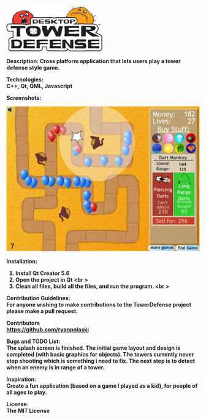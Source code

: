 ![Alt text](src/Images/TDlogo.jpg)

<b>Description:<b>
Cross platform application that lets users play a tower defense style game. 

<b>Technologies:</b><br />
C++, Qt, QML, Javascript<br />

<b>Screenshots:</b><br />

![Alt text](src/Images/TDscreenshot1.jpg)

<b>Installation:</b><br />
1. Install Qt Creator 5.6 <br />
2. Open the project in Qt <br \>
3. Clean all files, build all the files, and run the program. <br \>

<b>Contribution Guidelines:</b><br />
For anyone wishing to make contributions to the TowerDefense project please make
a pull request. 

<b>Contributors<br />
https://github.com/ryanpolaski<br />

<b>Bugs and TODO List:</b><br />
The splash screen is finished. The initial game layout and design is completed (with basic graphics for objects). 
The towers currently never stop shooting which is something i need to fix. The next step is to detect when an enemy
is in range of a tower.

<b>Inspiration:</b><br />
Create a fun application (based on a game I played as a kid), for people of all ages to play.

<b>License:</b><br />
The MIT License
